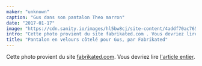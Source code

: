 ```yaml
---
maker: "unknown"
caption: "Gus dans son pantalon Theo marron"
date: "2017-01-17"
image: "https://cdn.sanity.io/images/hl5bw8cj/site-content/4addf70ac76582708c6aa4518028517d00dbaba2-1200x1600.jpg"
intro: "Cette photo provient du site fabrikated.com . Vous devriez lire l'article entier ."
title: "Pantalon en velours côtelé pour Gus, par Fabrikated"
---
```



Cette photo provient du site [fabrikated.com](http://fabrickated.com/). Vous devriez lire [l'article entier](http://fabrickated.com/2017/01/21/manswap-7-finishing-the-brown-corduroy-trousers/).

